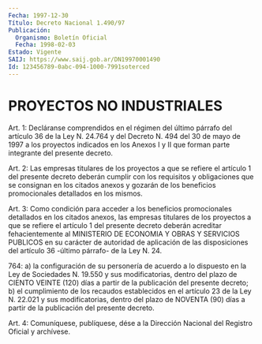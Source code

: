 ```yaml
---
Fecha: 1997-12-30
Título: Decreto Nacional 1.490/97
Publicación:
  Organismo: Boletín Oficial
  Fecha: 1998-02-03
Estado: Vigente
SAIJ: https://www.saij.gob.ar/DN19970001490
Id: 123456789-0abc-094-1000-7991soterced
---
```

# PROYECTOS NO INDUSTRIALES

<a id="1"></a>
Art. 1: Decláranse  comprendidos  en  el  régimen  del  último párrafo del artículo 36 de la Ley N. 24.764 y del Decreto N. 494  del 30  de  mayo de 1997 a los proyectos indicados en los Anexos I y II que forman parte integrante del presente decreto.

<a id="2"></a>
Art. 2:  Las  empresas titulares de los proyectos a que se refiere el  artículo  1  del  presente  decreto  deberán  cumplir  con  los requisitos y obligaciones  que se consignan en los citados anexos y gozarán de los beneficios promocionales  detallados  en  los mismos.

<a id="3"></a>
Art. 3: Como condición para acceder a los beneficios promocionales detallados  en  los  citados anexos, las empresas titulares de  los proyectos a que se refiere  el  artículo  1  del  presente  decreto deberán acreditar fehacientemente al MINISTERIO DE ECONOMIA Y OBRAS Y  SERVICIOS PUBLICOS en su carácter de autoridad de aplicación  de las disposiciones  del artículo 36 -último párrafo- de la Ley N. 24.

764: a) la configuración de su personería de acuerdo a lo dispuesto en la Ley de Sociedades  N. 19.550 y sus modificatorias, dentro del plazo de CIENTO VEINTE (120)  días  a  partir de la publicación del presente decreto; b) el cumplimiento de  los  recaudos establecidos en  el artículo 23 de la Ley N. 22.021 y sus modificatorias, dentro del plazo  de  NOVENTA  (90)  días  a  partir de la publicación del presente decreto.

<a id="4"></a>
Art.  4: Comuníquese, publíquese, dése a  la Dirección Nacional del Registro  Oficial  y archívese.